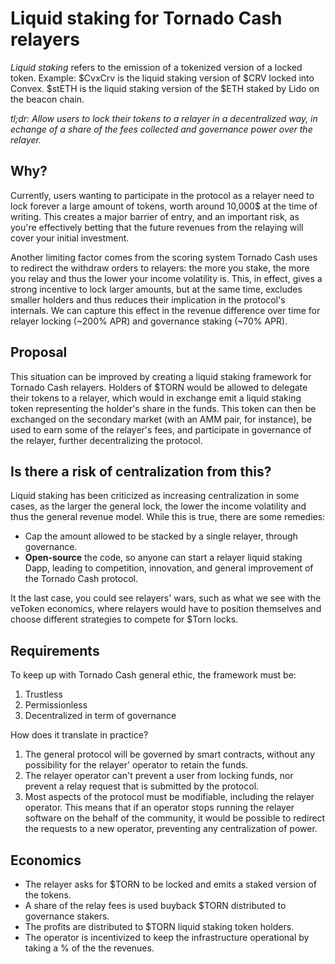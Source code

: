# Liquid staking for Tornado Cash relayers

*Liquid staking* refers to the emission of a tokenized version of a locked token. Example: $CvxCrv is the liquid staking version of $CRV locked into Convex. $stETH is the liquid staking version of the $ETH staked by Lido on the beacon chain.

*tl;dr: Allow users to lock their tokens to a relayer in a decentralized way, in echange of a share of the fees collected and governance power over the relayer.*

## Why?
Currently, users wanting to participate in the protocol as a relayer need to lock forever a large amount of tokens, worth around 10,000$ at the time of writing. This creates a major barrier of entry, and an important risk, as you're effectively betting that the future revenues from the relaying will cover your initial investment.

Another limiting factor comes from the scoring system Tornado Cash uses to redirect the withdraw orders to relayers: the more you stake, the more you relay and thus the lower your income volatility is. This, in effect, gives a strong incentive to lock larger amounts, but at the same time, excludes smaller holders and thus reduces their implication in the protocol's internals. We can capture this effect in the revenue difference over time for relayer locking (~200% APR) and governance staking (~70% APR). 

## Proposal
This situation can be improved by creating a liquid staking framework for Tornado Cash relayers. Holders of $TORN would be allowed to delegate their tokens to a relayer, which would in exchange emit a liquid staking token representing the holder's share in the funds. This token can then be exchanged on the secondary market (with an AMM pair, for instance), be used to earn some of the relayer's fees, and participate in governance of the relayer, further decentralizing the protocol.

## Is there a risk of centralization from this?
Liquid staking has been criticized as increasing centralization in some cases, as the larger the general lock, the lower the income volatility and thus the general revenue model. While this is true, there are some remedies:
- Cap the amount allowed to be stacked by a single relayer, through governance.
- **Open-source** the code, so anyone can start a relayer liquid staking Dapp, leading to competition, innovation, and general improvement of the Tornado Cash protocol.

It the last case, you could see relayers' wars, such as what we see with the veToken economics, where relayers would have to position themselves and choose different strategies to compete for $Torn locks.

## Requirements

To keep up with Tornado Cash general ethic, the framework must be:
1. Trustless
2. Permissionless
3. Decentralized in term of governance

How does it translate in practice?

1. The general protocol will be governed by smart contracts, without any possibility for the relayer' operator to retain the funds.
2. The relayer operator can't prevent a user from locking funds, nor prevent a relay request that is submitted by the protocol.
3. Most aspects of the protocol must be modifiable, including the relayer operator. This means that if an operator stops running the relayer software on the behalf of the community, it would be possible to redirect the requests to a new operator, preventing any centralization of power.

## Economics

- The relayer asks for $TORN to be locked and emits a staked version of the tokens.
- A share of the relay fees is used buyback $TORN distributed to governance stakers.
- The profits are distributed to $TORN liquid staking token holders.
- The operator is incentivized to keep the infrastructure operational by taking a % of the the revenues.



